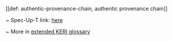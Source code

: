 [[def: authentic-provenance-chain, authentic provenance chain]]

~ Spec-Up-T link: <a href='https://weboftrust.github.io/WOT-terms/docs/glossary/authentic-provenance-chain'>here</a>

~ More in <a href="https://weboftrust.github.io/WOT-terms/docs/glossary/authentic-provenance-chain">extended KERI glossary</a>
